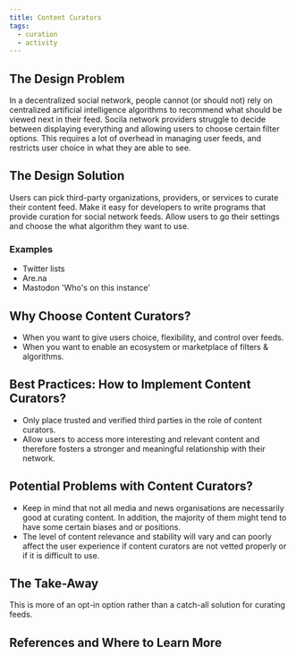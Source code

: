 ```yaml
---
title: Content Curators
tags:
  - curation
  - activity
---
```


## The Design Problem

In a decentralized social network, people cannot (or should not) rely on
centralized artificial intelligence algorithms to recommend what should be viewed next in
their feed. Socila network providers struggle to decide between displaying
everything and allowing users to choose certain
filter options. This requires a lot of overhead in managing user feeds, and
restricts user choice in what they are able to see.

## The Design Solution

Users can pick third-party organizations, providers, or services to curate
their content feed. Make it easy for developers to write programs that provide
curation for social network feeds. Allow users to go their settings and choose
the what algorithm they want to use.

### Examples

- Twitter lists
- Are.na
- Mastodon 'Who's on this instance'

## Why Choose Content Curators?

- When you want to give users choice, flexibility, and control over feeds.
- When you want to enable an ecosystem or marketplace of filters & algorithms.

## Best Practices: How to Implement Content Curators?

- Only place trusted and verified third parties in the role of content curators.
- Allow users to access more interesting and relevant content and therefore
  fosters a stronger and meaningful relationship with their network.

## Potential Problems with Content Curators?

- Keep in mind that not all media and news organisations are necessarily good
  at curating content. In addition, the majority of them might tend to have
  some certain biases and or positions.
- The level of content relevance and stability will vary and can poorly affect
  the user experience if content curators are not vetted properly or if it is difficult to use.

## The Take-Away

This is more of an opt-in option rather than a catch-all solution for curating feeds.

## References and Where to Learn More
